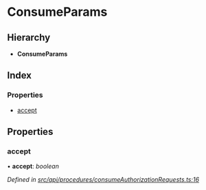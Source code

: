 # ConsumeParams

## Hierarchy

* **ConsumeParams**

## Index

### Properties

* [accept](consumeparams.md#accept)

## Properties

### accept

• **accept**: _boolean_

_Defined in_ [_src/api/procedures/consumeAuthorizationRequests.ts:16_](https://github.com/PolymathNetwork/polymesh-sdk/blob/56921667/src/api/procedures/consumeAuthorizationRequests.ts#L16)

